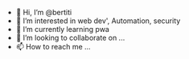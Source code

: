 - 👋 Hi, I’m @bertiti
- 👀 I’m interested in web dev', Automation, security
- 🌱 I’m currently learning pwa
- 💞️ I’m looking to collaborate on ...
- 📫 How to reach me ...

<!---
bertiti/bertiti is a ✨ special ✨ repository because its `README.md` (this file) appears on your GitHub profile.
You can click the Preview link to take a look at your changes.
--->
